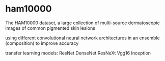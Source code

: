 # ham10000

The HAM10000 dataset, a large collection of multi-source dermatoscopic images of common pigmented skin lesions

using different convolutional neural network architectures in an ensemble (composition) to improve accuracy

transfer learning models: ResNet DenseNet ResNeXt Vgg16 Inception
